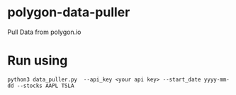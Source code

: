 # polygon-data-puller
Pull Data from polygon.io

# Run using

```
python3 data_puller.py  --api_key <your api key> --start_date yyyy-mm-dd --stocks AAPL TSLA
```
